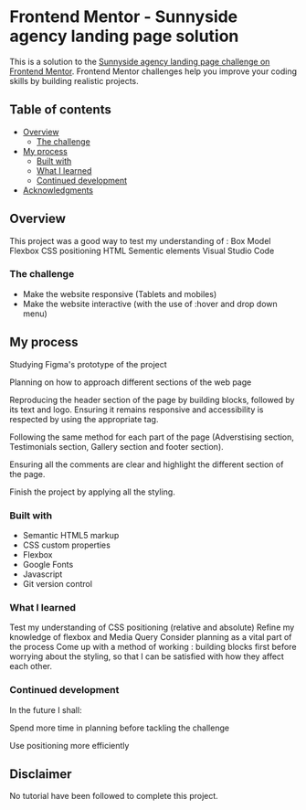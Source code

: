 # Frontend Mentor - Sunnyside agency landing page solution

This is a solution to the [Sunnyside agency landing page challenge on Frontend Mentor](https://www.frontendmentor.io/challenges/sunnyside-agency-landing-page-7yVs3B6ef). Frontend Mentor challenges help you improve your coding skills by building realistic projects.

## Table of contents

- [Overview](#overview)
  - [The challenge](#the-challenge)
- [My process](#my-process)
  - [Built with](#built-with)
  - [What I learned](#what-i-learned)
  - [Continued development](#continued-development)
- [Acknowledgments](#acknowledgments)


## Overview

This project was a good way to test my understanding of :
Box Model
Flexbox
CSS positioning
HTML Sementic elements
Visual Studio Code

### The challenge

- Make the website responsive (Tablets and mobiles)
- Make the website interactive (with the use of :hover and drop down menu)


## My process

Studying Figma's prototype of the project

Planning on how to approach different sections of the web page

Reproducing the header section of the page by building blocks, followed by its text and logo. Ensuring it remains responsive and accessibility is respected by using the appropriate tag.

Following the same method for each part of the page (Adverstising section, Testimonials section, Gallery section and footer section).

Ensuring all the comments are clear and highlight the different section of the page.

Finish the project by applying all the styling.


### Built with

- Semantic HTML5 markup
- CSS custom properties
- Flexbox
- Google Fonts
- Javascript
- Git version control


### What I learned

Test my understanding of CSS positioning (relative and absolute)
Refine my knowledge of flexbox and Media Query
Consider planning as a vital part of the process
Come up with a method of working : building blocks first before worrying about the styling, so that I can be satisfied with how they affect each other.


### Continued development

In the future I shall:

Spend more time in planning before tackling the challenge

Use positioning more efficiently


## Disclaimer

No tutorial have been followed to complete this project.

